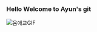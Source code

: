 ### Hello Welcome to Ayun's git 
![윰애교GIF](https://github.com/yeonayun/yeonayun/assets/128577826/7ffc373b-5c14-402a-9d02-aeaa976d50ba)


<!--
**yeonayun/yeonayun** is a ✨ _special_ ✨ repository because its `README.md` (this file) appears on your GitHub profile.

Here are some ideas to get you started:![Uploading 윰애교GIF (2).gif…]()


- 🔭 I’m currently working on ...
- 🌱 I’m currently learning ...
- 👯 I’m looking to collaborate on ...
- 🤔 I’m looking for help with ...
- 💬 Ask me about ...
- 📫 How to reach me: ...
- 😄 Pronouns: ...
- ⚡ Fun fact: ...
-->
